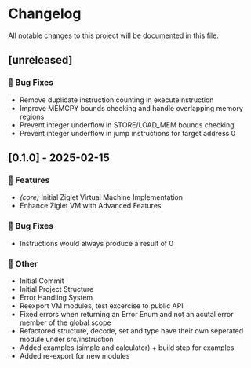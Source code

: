 # Changelog

All notable changes to this project will be documented in this file.

## [unreleased]

### 🐛 Bug Fixes

- Remove duplicate instruction counting in executeInstruction
- Improve MEMCPY bounds checking and handle overlapping memory regions
- Prevent integer underflow in STORE/LOAD_MEM bounds checking
- Prevent integer underflow in jump instructions for target address 0

## [0.1.0] - 2025-02-15

### 🚀 Features

- *(core)* Initial Ziglet Virtual Machine Implementation
- Enhance Ziglet VM with Advanced Features

### 🐛 Bug Fixes

- Instructions would always produce a result of 0

### 💼 Other

- Initial Commit
- Initial Project Structure
- Error Handling System
- Reexport VM modules, test excercise to public API
- Fixed errors when returning an Error Enum and not an acutal error member of the global scope
- Refactored structure, decode, set and type have their own seperated module under src/instruction
- Added examples (simple and calculator) + build step for examples
- Added re-export for new modules

<!-- generated by git-cliff -->
